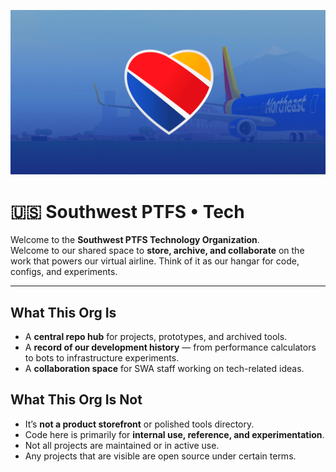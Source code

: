 ![Banner](https://github.com/Southwest-PTFS/.github/blob/main/WebMetabanner.png)

# 🇺🇸 Southwest PTFS • Tech

Welcome to the **Southwest PTFS Technology Organization**.  
Welcome to our shared space to **store, archive, and collaborate** on the work that powers our virtual airline. Think of it as our hangar for code, configs, and experiments.

---

## What This Org Is
- A **central repo hub** for projects, prototypes, and archived tools.
- A **record of our development history** — from performance calculators to bots to infrastructure experiments.
- A **collaboration space** for SWA staff working on tech-related ideas.

## What This Org Is Not
- It’s **not a product storefront** or polished tools directory.  
- Code here is primarily for **internal use, reference, and experimentation**.  
- Not all projects are maintained or in active use.
- Any projects that are visible are open source under certain terms.

